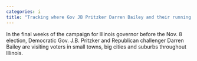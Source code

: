 ```yaml
---
categories: i
title: "Tracking where Gov JB Pritzker Darren Bailey and their running mates have visited on the campaign trail"
---
```

In the final weeks of the campaign for Illinois governor before the Nov. 8 election, Democratic Gov. J.B. Pritzker and Republican challenger Darren Bailey are visiting voters in small towns, big cities and suburbs throughout Illinois.